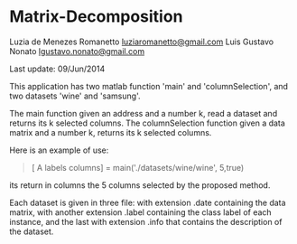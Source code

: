 Matrix-Decomposition
====================

Luzia de Menezes Romanetto <luziaromanetto@gmail.com>
Luis Gustavo Nonato <lgustavo.nonato@gmail.com>

Last update: 09/Jun/2014

This application has two matlab function 'main' and 'columnSelection', and two datasets 'wine' and 'samsung'.

The main function given an address and a number k, read a dataset and returns its k selected columns. 
The columnSelection function given a data matrix and a number k, returns its k selected columns.

Here is an example of use:

> [ A labels columns] = main('./datasets/wine/wine', 5,true)

its return in columns the 5 columns selected by the proposed method.

Each dataset is given in three file: with extension .date containing the data matrix, with another extension .label
containing the class label of each instance, and the last with extension .info that contains the description of the dataset.
